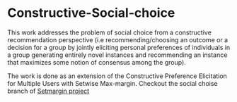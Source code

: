 # Constructive-Social-choice
This
work addresses the problem of social choice from a constructive recommendation perspective (i.e recommending/choosing an outcome or a decision for a group by jointly eliciting
personal preferences of individuals in a group generating entirely novel instances and recommending an instance that maximizes some notion of consensus among the group).

The work is done as an extension of the Constructive Preference Elicitation for Multiple Users with Setwise Max-margin. Checkout the social choise branch of [Setmargin project](https://github.com/stefanoteso/musm-adt17/tree/socialchoice)
